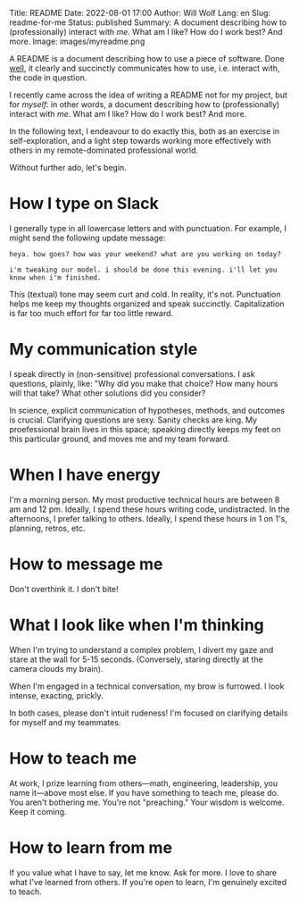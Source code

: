 Title: README
Date: 2022-08-01 17:00
Author: Will Wolf
Lang: en
Slug: readme-for-me
Status: published
Summary: A document describing how to (professionally) interact with *me.* What am I like? How do I work best? And more.
Image: images/myreadme.png

A README is a document describing how to use a piece of software. Done [well](https://github.com/pandas-dev/pandas/blob/main/README.md), it clearly and succinctly communicates how to use, i.e. interact with, the code in question.

I recently came across the idea of writing a README not for my project, but for *myself*: in other words, a document describing how to (professionally) interact with *me*. What am I like? How do I work best? And more.

In the following text, I endeavour to do exactly this, both as an exercise in self-exploration, and a light step towards working more effectively with others in my remote-dominated professional world.

Without further ado, let's begin.

# How I type on Slack

I generally type in all lowercase letters and with punctuation. For example, I might send the following update message:

```
heya. how goes? how was your weekend? what are you working on today?

i'm tweaking our model. i should be done this evening. i'll let you know when i'm finished.
```

This (textual) tone may seem curt and cold. In reality, it's not. Punctuation helps me keep my thoughts organized and speak succinctly. Capitalization is far too much effort for far too little reward.

# My communication style

I speak directly in (non-sensitive) professional conversations. I ask questions, plainly, like: "Why did you make that choice? How many hours will that take? What other solutions did you consider?

In science, explicit communication of hypotheses, methods, and outcomes is crucial. Clarifying questions are sexy. Sanity checks are king. My proefessional brain lives in this space; speaking directly keeps my feet on this particular ground, and moves me and my team forward.

# When I have energy

I'm a morning person. My most productive technical hours are between 8 am and 12 pm. Ideally, I spend these hours writing code, undistracted. In the afternoons, I prefer talking to others. Ideally, I spend these hours in 1 on 1's, planning, retros, etc.

# How to message me

Don't overthink it. I don't bite!

# What I look like when I'm thinking

When I'm trying to understand a complex problem, I divert my gaze and stare at the wall for 5-15 seconds. (Conversely, staring directly at the camera clouds my brain).

When I'm engaged in a technical conversation, my brow is furrowed. I look intense, exacting, prickly.

In both cases, please don't intuit rudeness! I'm focused on clarifying details for myself and my teammates.

# How to teach me

At work, I prize learning from others—math, engineering, leadership, you name it—above most else. If you have something to teach me, please do. You aren't bothering me. You're not "preaching." Your wisdom is welcome. Keep it coming.

# How to learn from me

If you value what I have to say, let me know. Ask for more. I love to share what I've learned from others. If you're open to learn, I'm genuinely excited to teach.

[^1]: .